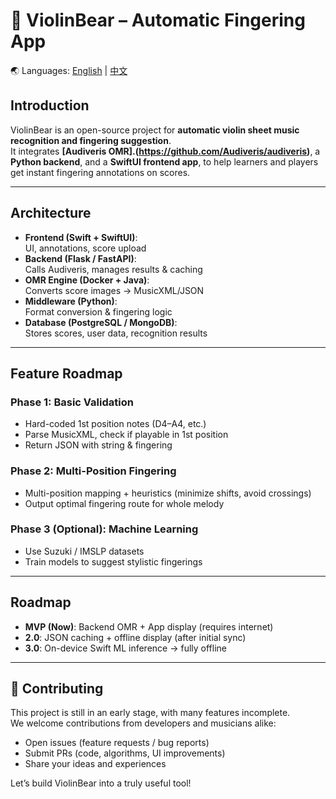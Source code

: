 # 🎻 ViolinBear – Automatic Fingering App

🌏 Languages: [English](README.md) | [中文](README.zh.md)

## Introduction
ViolinBear is an open-source project for **automatic violin sheet music recognition and fingering suggestion**.  
It integrates **[Audiveris OMR].(https://github.com/Audiveris/audiveris)**, a **Python backend**, and a **SwiftUI frontend app**, to help learners and players get instant fingering annotations on scores.  

---

## Architecture
- **Frontend (Swift + SwiftUI)**:  
  UI, annotations, score upload  
- **Backend (Flask / FastAPI)**:  
  Calls Audiveris, manages results & caching  
- **OMR Engine (Docker + Java)**:  
  Converts score images → MusicXML/JSON  
- **Middleware (Python)**:  
  Format conversion & fingering logic  
- **Database (PostgreSQL / MongoDB)**:  
  Stores scores, user data, recognition results  

---

## Feature Roadmap
### Phase 1: Basic Validation
- Hard-coded 1st position notes (D4–A4, etc.)  
- Parse MusicXML, check if playable in 1st position  
- Return JSON with string & fingering  

### Phase 2: Multi-Position Fingering
- Multi-position mapping + heuristics (minimize shifts, avoid crossings)  
- Output optimal fingering route for whole melody  

### Phase 3 (Optional): Machine Learning
- Use Suzuki / IMSLP datasets  
- Train models to suggest stylistic fingerings  

---

## Roadmap
- **MVP (Now)**: Backend OMR + App display (requires internet)  
- **2.0**: JSON caching + offline display (after initial sync)  
- **3.0**: On-device Swift ML inference → fully offline  

---

## 🤝 Contributing
This project is still in an early stage, with many features incomplete.  
We welcome contributions from developers and musicians alike:  

- Open issues (feature requests / bug reports)  
- Submit PRs (code, algorithms, UI improvements)  
- Share your ideas and experiences  

Let’s build ViolinBear into a truly useful tool! 
